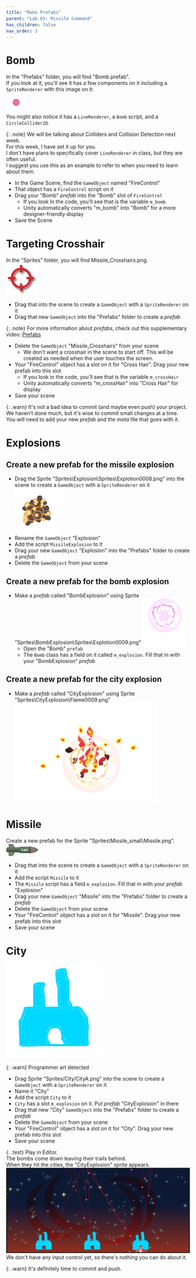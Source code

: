 ```yaml
---
title: "Make Prefabs"
parent: "Lab 03: Missile Command"
has_children: false
nav_order: 3
---
```


# Bomb
In the "Prefabs" folder, you will find "Bomb.prefab".\
If you look at it, you'll see it has a few components on it including a `SpriteRenderer` with this image on it:\
![Bomb](images/lab03/Laser_Start_100010002.png "Bomb")\
You might also notice it has a `LineRenderer`, a `Bomb` script, and a `CircleCollider2D`.

{: .note}
We will be talking about Colliders and Collision Detection next week.\
For this week, I have set it up for you.\
I don't have plans to specifically cover `LineRenderer` in class, but they are often useful.\
I suggest you use this as an example to refer to when you need to learn about them.

* In the Game Scene, find the `GameObject` named "FireControl"
* That object has a `FireControl` script on it
* Drag your "Bomb" *prefab* into the "Bomb" slot of `FireControl`
	* If you look in the code, you'll see that is the variable `m_bomb`
	* Unity automatically converts "m_bomb" into "Bomb" for a more designer-friendly display
* Save the Scene

# Targeting Crosshair
In the "Sprites" folder, you will find Missile_Crosshairs.png.\
![Crosshair](images/lab03/Missile_Crosshairs.png "Crosshair")
* Drag that into the scene to create a `GameObject` with a `SpriteRenderer` on it
* Drag that new `GameObject` into the "Prefabs" folder to create a *prefab*

{: .note}
For more information about *prefabs*, check out this supplementary video: [Prefabs](https://youtu.be/bOIAkIdOc6o)

* Delete the `GameObject` "Missile_Crosshairs" from your scene
	* We don't want a crosshair in the scene to start off. This will be created as needed when the user touches the screen.
* Your "FireControl" object has a slot on it for "Cross Hair". Drag your new prefab into this slot
	* If you look in the code, you'll see that is the variable `m_crossHair`
	* Unity automatically converts "m_crossHair" into "Cross Hair" for display
* Save your scene

{: .warn}
It's not a bad idea to commit (and maybe even push) your project.\
We haven't done much, but it's wise to commit small changes at a time.\
You will need to add your new *prefab* and the *meta* file that goes with it.

# Explosions
## Create a new prefab for the missile explosion
* Drag the Sprite "Sprites\Explosion\Sprites\Explotion0008.png" into the scene to create a `GameObject` with a `SpriteRenderer` on it
![Explosion](images/lab03/Explotion0008.png "Explosion")
* Rename the `GameObject` "Explosion"
* Add the script `MissileExplosion` to it
* Drag your new `GameObject` "Explosion" into the "Prefabs" folder to create a *prefab*
* Delete the `GameObject` from your scene

## Create a new prefab for the bomb explosion
* Make a *prefab* called "BombExplosion" using Sprite "Sprites\BombExplosion\Sprites\Explotion0009.png"
![Bomb Explosion](images/lab03/Explotion0009.png "Bomb Explosion")
	* Open the "Bomb" `prefab`
	* The `Bomb` class has a field on it called `m_explosion`. Fill that in with your "BombExplosion" *prefab*

## Create a new prefab for the city explosion
* Make a *prefab* called "CityExplosion" using Sprite "Sprites\CityExplosion\Flame0009.png"
![City Explosion](images/lab03/Flame0009.png "City Explosion")

# Missile
Create a new prefab for the Sprite "Sprites\Missile_small\Missile.png".\
![Missile](images/lab03/Missile.png "Missile")
* Drag that into the scene to create a `GameObject` with a `SpriteRenderer` on it
* Add the script `Missile` to it
* The `Missile` script has a field `m_explosion`. Fill that in with your *prefab* "Explosion"
* Drag your new `GameObject` "Missile" into the "Prefabs" folder to create a *prefab*
* Delete the `GameObject` from your scene
* Your "FireControl" object has a slot on it for "Missile". Drag your new prefab into this slot
* Save your scene

# City
![City](images/lab03/CityA.png "City")

{: .warn}
Programmer art detected

* Drag Sprite "Sprites/City/CityA.png" into the scene to create a `GameObject` with a `SpriteRenderer` on it
* Name it "City"
* Add the script `City` to it
* `City` has a slot `m_explosion` on it. Put *prefab* "CityExplosion" in there
* Drag that new "City" `GameObject` into the "Prefabs" folder to create a *prefab*
* Delete the `GameObject` from your scene
* Your "FireControl" object has a slot on it for "City". Drag your new prefab into this slot
* Save your scene

{: .test}
Play in Editor.\
The bombs come down leaving their trails behind.\
When they hit the cities, the "CityExplosion" sprite appears.\
![Test It](images/lab03/gameplay01.jpg "Test It")
We don't have any input control yet, so there's nothing you can do about it.

{: .warn}
It's definitely time to commit and push.

